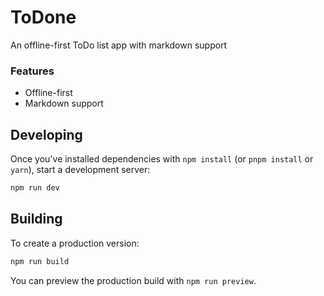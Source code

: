 # ToDone

An offline-first ToDo list app with markdown support

### Features

- Offline-first
- Markdown support

## Developing

Once you've installed dependencies with `npm install` (or `pnpm install` or `yarn`), start a development server:

```bash
npm run dev
```

## Building

To create a production version:

```bash
npm run build
```

You can preview the production build with `npm run preview`.
